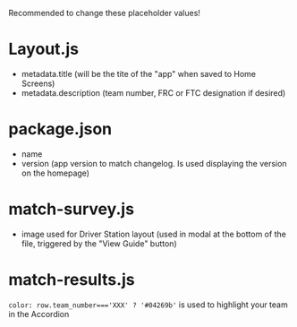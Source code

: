 Recommended to change these placeholder values!

# Layout.js
- metadata.title (will be the tite of the "app" when saved to Home Screens)
- metadata.description (team number, FRC or FTC designation if desired)

# package.json
- name
- version (app version to match changelog. Is used displaying the version on the homepage)

# match-survey.js
- image used for Driver Station layout (used in modal at the bottom of the file, triggered by the "View Guide" button)

# match-results.js
`color: row.team_number==='XXX' ? '#04269b'` is used to highlight your team in the Accordion